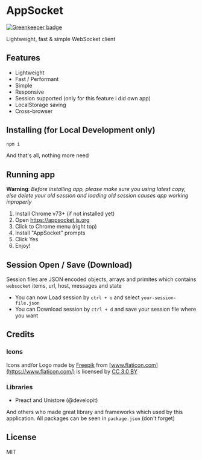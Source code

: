 # AppSocket

[![Greenkeeper badge](https://badges.greenkeeper.io/dalisoft/appsocket.svg)](https://greenkeeper.io/)

Lightweight, fast & simple WebSocket client

## Features

- Lightweight
- Fast / Performant
- Simple
- Responsive
- Session supported (only for this feature i did own app)
- LocalStorage saving
- Cross-browser

## Installing (for Local Development only)

```bash
npm i
```

And that's all, nothing more need

## Running app

**Warning**: _Before installing app, please make sure you using latest copy, else delete your old session and loading old session causes app working inproperly_

1. Install Chrome v73+ (if not installed yet)
2. Open https://appsocket.js.org
3. Click to Chrome menu (right top)
4. Install "AppSocket" prompts
5. Click Yes
6. Enjoy!

## Session Open / Save (Download)

Session files are JSON encoded objects, arrays and primites which contains `websocket` items, url, host, messages and state

- You can now Load session by `ctrl + o` and select `your-session-file.json`
- You can Download session by `ctrl + d` and save your session file where you want

## Credits

### Icons

Icons and/or Logo made by [Freepik](https://www.freepik.com/) from [www.flaticon.com](https://www.flaticon.com/) is licensed by [CC 3.0 BY](http://creativecommons.org/licenses/by/3.0/)

### Libraries

- Preact and Unistore (@developit)

And others who made great library and frameworks which used by this application. All packages can be seen in `package.json` (don't forget)

## License

MIT
